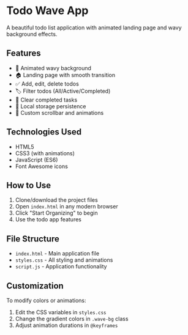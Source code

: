 # Todo Wave App

A beautiful todo list application with animated landing page and wavy background effects.

## Features

- 🌊 Animated wavy background
- 🏠 Landing page with smooth transition
- ✅ Add, edit, delete todos
- 🏷️ Filter todos (All/Active/Completed)
- 🧹 Clear completed tasks
- 💾 Local storage persistence
- 🎨 Custom scrollbar and animations

## Technologies Used

- HTML5
- CSS3 (with animations)
- JavaScript (ES6)
- Font Awesome icons

## How to Use

1. Clone/download the project files
2. Open `index.html` in any modern browser
3. Click "Start Organizing" to begin
4. Use the todo app features

## File Structure

- `index.html` - Main application file
- `styles.css` - All styling and animations
- `script.js` - Application functionality

## Customization

To modify colors or animations:
1. Edit the CSS variables in `styles.css`
2. Change the gradient colors in `.wave-bg` class
3. Adjust animation durations in `@keyframes`
